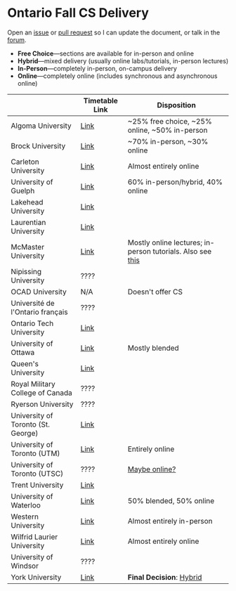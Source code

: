 # Ontario Fall CS Delivery

Open an [issue](https://github.com/jnguyen1098/ontario-fall-cs-delivery/issues/new?assignees=jnguyen1098&labels=documentation&template=edit-request.md&title=) or [pull request](https://github.com/jnguyen1098/ontario-fall-cs-delivery/pulls) so I can update the document, or talk in the [forum](https://github.com/jnguyen1098/ontario-fall-cs-delivery/discussions).

* **Free Choice**—sections are available for in-person and online
* **Hybrid**—mixed delivery (usually online labs/tutorials, in-person lectures)
* **In-Person**—completely in-person, on-campus delivery
* **Online**—completely online (includes synchronous and asynchronous online)

|                                    | Timetable Link                                                                                                                | Disposition                                                                                                                                                        |
|------------------------------------|-------------------------------------------------------------------------------------------------------------------------------|--------------------------------------------------------------------------------------------------------------------------------------------------------------------|
| Algoma University                  | [Link](https://algomau.ca/course-schedules/)                                                                                  | ~25% free choice, ~25% online, ~50% in-person                                                                                                                      |
| Brock University                   | [Link](https://brocku.ca/guides-and-timetables/timetables/?session=fw&type=ug&level=all&program=COSC)                         | ~70% in-person, ~30% online                                                                                                                                        |
| Carleton University                | [Link](https://central.carleton.ca/prod/bwysched.p_select_term?wsea_code=EXT)                                                 | Almost entirely online                                                                                                                                             |
| University of Guelph               | [Link](https://webadvisor.uoguelph.ca/)                                                                                       | 60% in-person/hybrid, 40% online                                                                                                                                         |
| Lakehead University                | [Link](https://www.lakeheadu.ca/timetable)                                                                                    |                                                                                                                                                                    | Will be updated June 28
| Laurentian University              | [Link](https://selfservice.laurentian.ca/Student/Courses)                                                                     |                                                                                                                                                                    |
| McMaster University                | [Link](https://mytimetable.mcmaster.ca/)                                                                                      | Mostly online lectures; in-person tutorials. Also see [this](https://www.reddit.com/r/McMaster/comments/nrirpm/letter_from_science_dean_to_professors_about_fall/) |
| Nipissing University               | ????                                                                                                                          |                                                                                                                                                                    |
| OCAD University                    | N/A                                                                                                                           | Doesn't offer CS                                                                                                                                                   |
| Université de l'Ontario français   | ????                                                                                                                          |                                                                                                                                                                    |
| Ontario Tech University            | [Link](https://ssp.mycampus.ca/StudentRegistrationSsb/ssb/term/termSelection?mode=search&mepCode=UOIT#Search%20for%20courses) |                                                                                                                                                                    |
| University of Ottawa               | [Link](https://catalogue.uottawa.ca/en/courses/)                                                                              | Mostly blended                                                                                                                                                     |
| Queen's University                 | [Link](http://www.queensu.ca/registrar/solus-class-schedule)                                                                  |                                                                                                                                                                    |
| Royal Military College of Canada   | ????                                                                                                                          |                                                                                                                                                                    |
| Ryerson University                 | ????                                                                                                                          |                                                                                                                                                                    |
| University of Toronto (St. George) | [Link](http://timetable.iit.artsci.utoronto.ca/)                                                                              |                                                                                                                                                                    |
| University of Toronto (UTM)        | [Link](https://student.utm.utoronto.ca/timetable/)                                                                            | Entirely online                                                                                                                                                    |
| University of Toronto (UTSC)       | ????                                                                                                                          | [Maybe online?](https://www.utsc.utoronto.ca/registrar/timetable)                                                                                                  |
| Trent University                   | [Link](https://www.trentu.ca/WebAdvisor/WebAdvisor)                                                                           |                                                                                                                                                                    |
| University of Waterloo             | [Link](https://classes.uwaterloo.ca/under.html)                                                                               | 50% blended, 50% online                                                                                                                                            |
| Western University                 | [Link](https://studentservices.uwo.ca/secure/timetables/mastertt/ttindex.cfm)                                                 | Almost entirely in-person                                                                                                                                          |
| Wilfrid Laurier University         | [Link](https://loris.wlu.ca/register/ssb/registration/registration)                                                           | Almost entirely online                                                                                                                                             |
| University of Windsor              | ????                                                                                                                          |                                                                                                                                                                    |
| York University                    | [Link](https://w2prod.sis.yorku.ca/Apps/WebObjects/cdm.woa/)                                                                  | **Final Decision**: [Hybrid](http://eecs.lassonde.yorku.ca/fall-2021-semester-information/)                                                                        |
